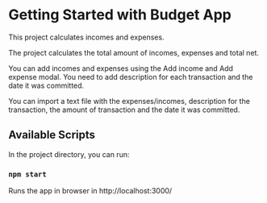 # Getting Started with Budget App

This project calculates incomes and expenses. 

The project calculates the total amount of incomes, expenses and total net.

You can add incomes and expenses using the Add income and Add expense modal. 
You need to add description for each transaction and the date it was committed.

You can import a text file with the expenses/incomes, description for the transaction, 
the amount of transaction and the date it was committed.

## Available Scripts

In the project directory, you can run:

### `npm start`

Runs the app in browser in http://localhost:3000/